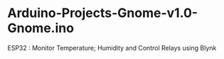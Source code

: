 # Arduino-Projects-Gnome-v1.0-Gnome.ino
ESP32 : Monitor Temperature; Humidity and Control Relays using Blynk
